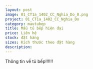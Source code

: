 ```yaml
---
layout: post
image: 01_CT1a_1402_CC_Nghia_Do_0.png
project: 01_CT1a_1402_CC_Nghia_Do
category: mautubep
title: Mẫu tủ bếp hiện đại
price: Liên hệ
stock: đặt hàng
sizes: Kích thước theo đặt hàng
description:
---
```

Thông tin về tủ bếp!!!!!!
